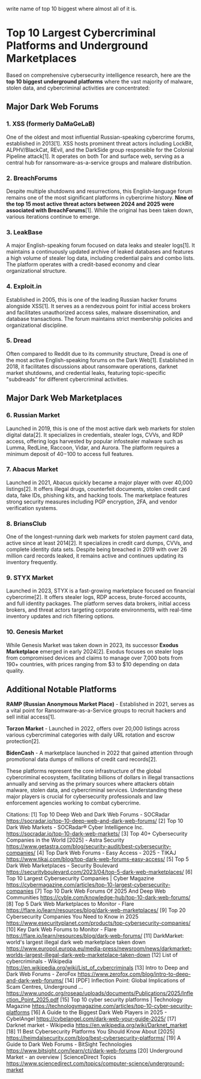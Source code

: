 write name of top 10 biggest where almost all of it is.

# Top 10 Largest Cybercriminal Platforms and Underground Marketplaces

Based on comprehensive cybersecurity intelligence research, here are the **top 10 biggest underground platforms** where the vast majority of malware, stolen data, and cybercriminal activities are concentrated:

## Major Dark Web Forums

### 1. **XSS (formerly DaMaGeLaB)**
One of the oldest and most influential Russian-speaking cybercrime forums, established in 2013[1]. XSS hosts prominent threat actors including LockBit, ALPHV/BlackCat, REvil, and the DarkSide group responsible for the Colonial Pipeline attack[1]. It operates on both Tor and surface web, serving as a central hub for ransomware-as-a-service groups and malware distribution.

### 2. **BreachForums** 
Despite multiple shutdowns and resurrections, this English-language forum remains one of the most significant platforms in cybercrime history. **Nine of the top 15 most active threat actors between 2024 and 2025 were associated with BreachForums**[1]. While the original has been taken down, various iterations continue to emerge.

### 3. **LeakBase**
A major English-speaking forum focused on data leaks and stealer logs[1]. It maintains a continuously updated archive of leaked databases and features a high volume of stealer log data, including credential pairs and combo lists. The platform operates with a credit-based economy and clear organizational structure.

### 4. **Exploit.in**
Established in 2005, this is one of the leading Russian hacker forums alongside XSS[1]. It serves as a rendezvous point for initial access brokers and facilitates unauthorized access sales, malware dissemination, and database transactions. The forum maintains strict membership policies and organizational discipline.

### 5. **Dread**
Often compared to Reddit due to its community structure, Dread is one of the most active English-speaking forums on the Dark Web[1]. Established in 2018, it facilitates discussions about ransomware operations, darknet market shutdowns, and credential leaks, featuring topic-specific "subdreads" for different cybercriminal activities.

## Major Dark Web Marketplaces

### 6. **Russian Market**
Launched in 2019, this is one of the most active dark web markets for stolen digital data[2]. It specializes in credentials, stealer logs, CVVs, and RDP access, offering logs harvested by popular infostealer malware such as Lumma, RedLine, Raccoon, Vidar, and Aurora. The platform requires a minimum deposit of $40-$100 to access full features.

### 7. **Abacus Market**
Launched in 2021, Abacus quickly became a major player with over 40,000 listings[2]. It offers illegal drugs, counterfeit documents, stolen credit card data, fake IDs, phishing kits, and hacking tools. The marketplace features strong security measures including PGP encryption, 2FA, and vendor verification systems.

### 8. **BriansClub**
One of the longest-running dark web markets for stolen payment card data, active since at least 2014[2]. It specializes in credit card dumps, CVVs, and complete identity data sets. Despite being breached in 2019 with over 26 million card records leaked, it remains active and continues updating its inventory frequently.

### 9. **STYX Market**
Launched in 2023, STYX is a fast-growing marketplace focused on financial cybercrime[2]. It offers stealer logs, RDP access, brute-forced accounts, and full identity packages. The platform serves data brokers, initial access brokers, and threat actors targeting corporate environments, with real-time inventory updates and rich filtering options.

### 10. **Genesis Market**
While Genesis Market was taken down in 2023, its successor **Exodus Marketplace** emerged in early 2024[2]. Exodus focuses on stealer logs from compromised devices and claims to manage over 7,000 bots from 190+ countries, with prices ranging from $3 to $10 depending on data quality.

## Additional Notable Platforms

**RAMP (Russian Anonymous Market Place)** - Established in 2021, serves as a vital point for Ransomware-as-a-Service groups to recruit hackers and sell initial access[1].

**Torzon Market** - Launched in 2022, offers over 20,000 listings across various cybercriminal categories with daily URL rotation and escrow protection[2].

**BidenCash** - A marketplace launched in 2022 that gained attention through promotional data dumps of millions of credit card records[2].

These platforms represent the core infrastructure of the global cybercriminal ecosystem, facilitating billions of dollars in illegal transactions annually and serving as the primary sources where attackers obtain malware, stolen data, and cybercriminal services. Understanding these major players is crucial for cybersecurity professionals and law enforcement agencies working to combat cybercrime.

Citations:
[1] Top 10 Deep Web and Dark Web Forums - SOCRadar https://socradar.io/top-10-deep-web-and-dark-web-forums/
[2] Top 10 Dark Web Markets - SOCRadar® Cyber Intelligence Inc. https://socradar.io/top-10-dark-web-markets/
[3] Top 40+ Cybersecurity Companies in the World [2025] - Astra Security https://www.getastra.com/blog/security-audit/best-cybersecurity-companies/
[4] Top Dark Web Forums - Easy Access - 2025 - TIKAJ https://www.tikaj.com/blog/top-dark-web-forums-easy-access/
[5] Top 5 Dark Web Marketplaces - Security Boulevard https://securityboulevard.com/2023/04/top-5-dark-web-marketplaces/
[6] Top 10 Largest Cybersecurity Companies | Cyber Magazine https://cybermagazine.com/articles/top-10-largest-cybersecurity-companies
[7] Top 10 Dark Web Forums Of 2025 And Deep Web Communities https://cyble.com/knowledge-hub/top-10-dark-web-forums/
[8] Top 5 Dark Web Marketplaces to Monitor - Flare https://flare.io/learn/resources/blog/dark-web-marketplaces/
[9] Top 20 Cybersecurity Companies You Need to Know in 2025 https://www.esecurityplanet.com/products/top-cybersecurity-companies/
[10] Key Dark Web Forums to Monitor - Flare https://flare.io/learn/resources/blog/dark-web-forums/
[11] DarkMarket: world's largest illegal dark web marketplace taken down https://www.europol.europa.eu/media-press/newsroom/news/darkmarket-worlds-largest-illegal-dark-web-marketplace-taken-down
[12] List of cybercriminals - Wikipedia https://en.wikipedia.org/wiki/List_of_cybercriminals
[13] Intro to Deep and Dark Web Forums - ZeroFox https://www.zerofox.com/blog/intro-to-deep-and-dark-web-forums/
[14] [PDF] Inflection Point: Global Implications of Scam Centres, Underground ... https://www.unodc.org/roseap/uploads/documents/Publications/2025/Inflection_Point_2025.pdf
[15] Top 10 cyber security platforms | Technology Magazine https://technologymagazine.com/articles/top-10-cyber-security-platforms
[16] A Guide to the Biggest Dark Web Players in 2025 - CybelAngel https://cybelangel.com/dark-web-your-guide-2025/
[17] Darknet market - Wikipedia https://en.wikipedia.org/wiki/Darknet_market
[18] 11 Best Cybersecurity Platforms You Should Know About [2025] https://heimdalsecurity.com/blog/best-cybersecurity-platforms/
[19] A Guide to Dark Web Forums - BitSight Technologies https://www.bitsight.com/learn/cti/dark-web-forums
[20] Underground Market - an overview | ScienceDirect Topics https://www.sciencedirect.com/topics/computer-science/underground-market
